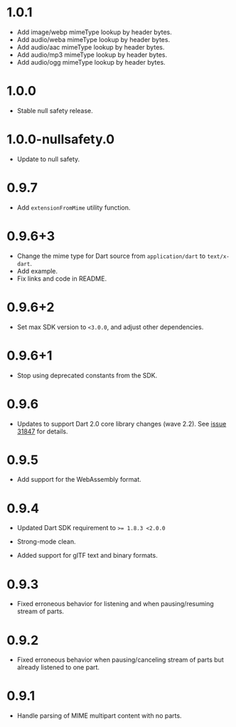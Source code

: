 # 1.0.1

* Add image/webp mimeType lookup by header bytes.
* Add audio/weba mimeType lookup by header bytes.
* Add audio/aac mimeType lookup by header bytes.
* Add audio/mp3 mimeType lookup by header bytes.
* Add audio/ogg mimeType lookup by header bytes.

# 1.0.0

* Stable null safety release.

# 1.0.0-nullsafety.0

* Update to null safety.

# 0.9.7

* Add `extensionFromMime` utility function.

# 0.9.6+3

* Change the mime type for Dart source from `application/dart` to `text/x-dart`.
* Add example.
* Fix links and code in README.

# 0.9.6+2

* Set max SDK version to `<3.0.0`, and adjust other dependencies.

# 0.9.6+1

* Stop using deprecated constants from the SDK.

# 0.9.6

* Updates to support Dart 2.0 core library changes (wave
  2.2). See [issue 31847][sdk#31847] for details.

  [sdk#31847]: https://github.com/dart-lang/sdk/issues/31847

# 0.9.5

* Add support for the WebAssembly format.

# 0.9.4

* Updated Dart SDK requirement to `>= 1.8.3 <2.0.0`

* Strong-mode clean.

* Added support for glTF text and binary formats.

# 0.9.3

* Fixed erroneous behavior for listening and when pausing/resuming
  stream of parts.

# 0.9.2

* Fixed erroneous behavior when pausing/canceling stream of parts but already
  listened to one part.

# 0.9.1

* Handle parsing of MIME multipart content with no parts.

